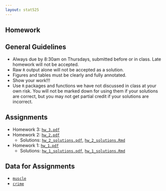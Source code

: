 ```yaml
---
layout: stat525
---
```

  
Homework
-------

## General Guidelines
* Always due by 8:30am on Thursdays, submitted before or in class. Late homework will not be accepted.
* Raw `R` output alone will not be accepted as a solution.
* Figures and tables must be clearly and fully annotated.
* Show your work!!!
* Use `R` packages and functions we have not discussed in class at your own risk. You will not be marked down for using them if your solutions are correct, but you may not get partial credit if your solutions are incorrect.


## Assignments
* Homework 3: [`hw_3.pdf`](https://maryclare.github.io/stat525/content/homework/hw_3.pdf)
* Homework 2: [`hw_2.pdf`](https://maryclare.github.io/stat525/content/homework/hw_2.pdf)
  - Solutions: [`hw_2_solutions.pdf`](https://maryclare.github.io/stat525/content/homework/hw_2_solutions.pdf), [`hw_2_solutions.Rmd`](https://maryclare.github.io/stat525/content/homework/hw_2_solutions.Rmd)
* Homework 1: [`hw_1.pdf`](https://maryclare.github.io/stat525/content/homework/hw_1.pdf)
  - Solutions: [`hw_1_solutions.pdf`](https://maryclare.github.io/stat525/content/homework/hw_1_solutions.pdf), [`hw_1_solutions.Rmd`](https://maryclare.github.io/stat525/content/homework/hw_1_solutions.Rmd)
  
## Data for Assignments
* [`muscle`](https://maryclare.github.io/stat525/content/homework/muscle.RData)
* [`crime`](https://maryclare.github.io/stat525/content/homework/crime.RData)